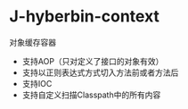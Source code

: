 # J-hyberbin-context
对象缓存容器
* 支持AOP（只对定义了接口的对象有效）
* 支持以正则表达式方式切入方法前或者方法后
* 支持IOC
* 支持自定义扫描Classpath中的所有内容
